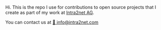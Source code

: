 Hi. This is the repo I use for contributions to open source projects that I create as part of my work at [Intra2net AG](https://www.intra2net.com).

You can contact us at [📧 info@intra2net.com](mailto:info@intra2net.com)
